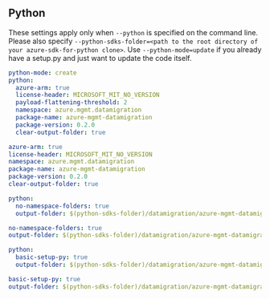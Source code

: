 ## Python

These settings apply only when `--python` is specified on the command line.
Please also specify `--python-sdks-folder=<path to the root directory of your azure-sdk-for-python clone>`.
Use `--python-mode=update` if you already have a setup.py and just want to update the code itself.

``` yaml $(python) && !$(track2)
python-mode: create
python:
  azure-arm: true
  license-header: MICROSOFT_MIT_NO_VERSION
  payload-flattening-threshold: 2
  namespace: azure.mgmt.datamigration
  package-name: azure-mgmt-datamigration
  package-version: 0.2.0
  clear-output-folder: true
```
``` yaml $(python) && $(track2)
azure-arm: true
license-header: MICROSOFT_MIT_NO_VERSION
namespace: azure.mgmt.datamigration
package-name: azure-mgmt-datamigration
package-version: 0.2.0
clear-output-folder: true
```


``` yaml $(python) && $(python-mode) == 'update' && !$(track2)
python:
  no-namespace-folders: true
  output-folder: $(python-sdks-folder)/datamigration/azure-mgmt-datamigration/azure/mgmt/datamigration
```
``` yaml $(python) && $(python-mode) == 'update' && $(track2)
no-namespace-folders: true
output-folder: $(python-sdks-folder)/datamigration/azure-mgmt-datamigration/azure/mgmt/datamigration
```

``` yaml $(python) && $(python-mode) == 'create' && !$(track2)
python:
  basic-setup-py: true
  output-folder: $(python-sdks-folder)/datamigration/azure-mgmt-datamigration
```
``` yaml $(python) && $(python-mode) == 'create' && $(track2)
basic-setup-py: true
output-folder: $(python-sdks-folder)/datamigration/azure-mgmt-datamigration
```
